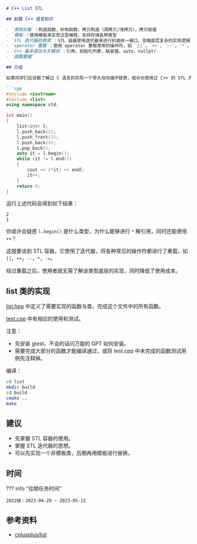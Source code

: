 ```md
# C++ List STL

## 前置 C++ 语言知识

- `类和对象`：构造函数，析构函数，拷贝构造（深拷贝/浅拷贝），拷贝赋值
- `模板`：使用模板来实现泛型编程，支持存储各种类型
- `STL 迭代器的思想`：STL 容器使用迭代器来进行封装统一接口，忽略底层复杂的实现逻辑
- `operator 重载`：使用 operator 重载常用的操作符，如 `[]`，`++`，`--`，`*`，`->`
- `C++ 基本语法与关键词`：引用，初始化列表，缺省值，auto，nullptr
- `函数重载`

## 介绍

如果同学们应该都了解过 C 语言的实现一个带头双向循环链表，或许也使用过 C++ 的 STL 库中的 list 容器。下面是 list 的基本操作示例：

```cpp
#include <iostream>
#include <list>
using namespace std;

int main()
{
    list<int> l;
    l.push_back(1);
    l.push_front(2);
    l.push_back(3);
    l.pop_back();
    auto it = l.begin();
    while (it != l.end())
    {
        cout << (*it) << endl;
        it++;
    }
    return 0;
}
```

运行上述代码会得到如下结果：

```
2
1
```

你或许会疑惑 `l.begin()` 是什么类型，为什么能够进行 `*` 解引用，同时还能使用 `++`？

这就要谈到 STL 容器，它使用了迭代器，将各种常见的操作符都进行了重载，如 `[]`，`++`，`--`，`*`，`->`。

经过重载之后，使用者就无需了解该类型底层的实现，同时降低了使用成本。

## list 类的实现

[list.hpp](https://github.com/xiyou-linuxer/Plan/tree/main/code/list/include/list.hpp) 中定义了需要实现的函数与类，完成这个文件中的所有函数。

[test.cpp](https://github.com/xiyou-linuxer/Plan/tree/main/code/list/src/test.cc) 中有相应的使用和测试。

注意：

- 先安装 gtest，不会的话问万能的 GPT 如何安装。
- 需要完成大部分的函数才能编译通过，或将 test.cpp 中未完成的函数测试用例先注释掉。

编译：

```sh
cd list
mkdir build
cd build
cmake ..
make
```

## 建议

- 先掌握 STL 容器的使用。
- 掌握 STL 迭代器的思想。
- 可以先实现一个非模板类，后期再用模板进行替换。

## 时间

??? info "往期任务时间"

    2022级：2023-04-20 ~ 2023-05-12

## 参考资料

- [cplusplus/list](https://cplusplus.com/reference/list/list/?kw=list)